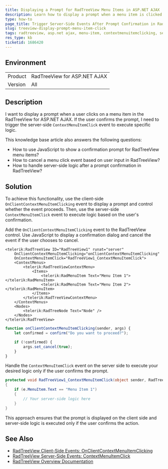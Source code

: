 ```yaml
---
title: Displaying a Prompt for RadTreeView Menu Items in ASP.NET AJAX
description: Learn how to display a prompt when a menu item is clicked in the RadTreeView for ASP.NET AJAX and trigger server-side events based on user confirmation.
type: how-to
page_title: Trigger Server-Side Events After Prompt Confirmation in RadTreeView
slug: treeview-display-prompt-menu-item-click
tags: radtreeview, asp.net ajax, menu-item, contextmenuitemclicking, server-side-event, javascript, prompt
res_type: kb
ticketid: 1686420
---
```


## Environment

<table>
<tbody>
<tr>
<td>Product</td>
<td>RadTreeView for ASP.NET AJAX</td>
</tr>
<tr>
<td>Version</td>
<td>All</td>
</tr>
</tbody>
</table>

## Description

I want to display a prompt when a user clicks on a menu item in the RadTreeView for ASP.NET AJAX. If the user confirms the prompt, I need to trigger the server-side `ContextMenuItemClick` event to execute specific logic.

This knowledge base article also answers the following questions:

- How to use JavaScript to show a confirmation prompt for RadTreeView menu items?
- How to cancel a menu click event based on user input in RadTreeView?
- How to handle server-side logic after a prompt confirmation in RadTreeView?

## Solution

To achieve this functionality, use the client-side `OnClientContextMenuItemClicking` event to display a prompt and control whether the event proceeds. Then, use the server-side `ContextMenuItemClick` event to execute logic based on the user's confirmation.

Add the `OnClientContextMenuItemClicking` event to the RadTreeView control. Use JavaScript to display a confirmation dialog and cancel the event if the user chooses to cancel.

````ASP.NET
<telerik:RadTreeView ID="RadTreeView1" runat="server" 
    OnClientContextMenuItemClicking="onClientContextMenuItemClicking" 
    OnContextMenuItemClick="RadTreeView1_ContextMenuItemClick">
    <ContextMenus>
        <telerik:RadTreeViewContextMenu>
            <Items>
                <telerik:RadMenuItem Text="Menu Item 1"></telerik:RadMenuItem>
                <telerik:RadMenuItem Text="Menu Item 2"></telerik:RadMenuItem>
            </Items>
        </telerik:RadTreeViewContextMenu>
    </ContextMenus>
    <Nodes>
        <telerik:RadTreeNode Text="Node" />
    </Nodes>
</telerik:RadTreeView>
````

````JavaScript
function onClientContextMenuItemClicking(sender, args) {
    let confirmed = confirm("Do you want to proceed?");

    if (!confirmed) {
        args.set_cancel(true);
    }
}
````

Handle the `ContextMenuItemClick` event on the server side to execute your desired logic only if the user confirms the prompt.

````C#
protected void RadTreeView1_ContextMenuItemClick(object sender, RadTreeViewContextMenuEventArgs e)
{
    if (e.MenuItem.Text == "Menu Item 1")
    {
        // Your server-side logic here
    }
}
````

This approach ensures that the prompt is displayed on the client side and server-side logic is executed only if the user confirms the action.

## See Also

- [RadTreeView Client-Side Events: OnClientContextMenuItemClicking](https://www.telerik.com/products/aspnet-ajax/documentation/controls/treeview/client-side-programming/events/onclientcontextmenuitemclicking#onclientcontextmenuitemclicking)
- [RadTreeView Server-Side Events: ContextMenuItemClick](https://docs.telerik.com/devtools/aspnet-ajax/controls/treeview/server-side-programming/events/contextmenuitemclick) 
- [RadTreeView Overview Documentation](https://docs.telerik.com/devtools/aspnet-ajax/controls/treeview/overview) 
